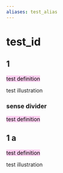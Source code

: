 ```yaml
---
aliases: test_alias
---
```


# test_id

## 1

<mark style="background: #FFB8EBA6;">test definition</mark>

test illustration

### sense divider

<mark style="background: #FFB8EBA6;">test definition</mark>



## 1 a

<mark style="background: #FFB8EBA6;">test definition</mark>

test illustration